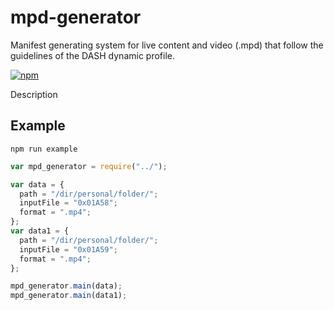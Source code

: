 # mpd-generator

Manifest generating system for live content and video (.mpd) that follow the guidelines of the DASH dynamic profile.

[![npm](http://img.shields.io/npm/v/mpd-generator.svg?style=flat-square)](https://www.npmjs.com/package/mpd-generator)

Description

## Example

`npm run example`

```javascript
var mpd_generator = require("../");

var data = {
  path = "/dir/personal/folder/";
  inputFile = "0x01A58";
  format = ".mp4";
};
var data1 = {
  path = "/dir/personal/folder/";
  inputFile = "0x01A59";
  format = ".mp4";
};

mpd_generator.main(data);
mpd_generator.main(data1);
```
